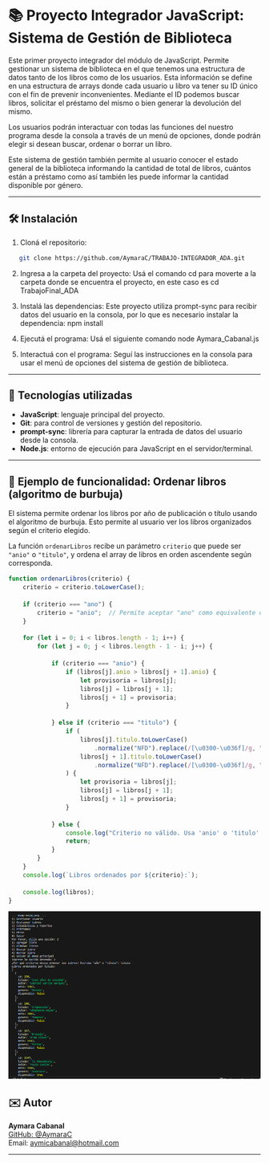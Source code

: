 # 📚 Proyecto Integrador JavaScript: Sistema de Gestión de Biblioteca

Este primer proyecto integrador del módulo de JavaScript. Permite gestionar un sistema de biblioteca en el que tenemos una estructura de datos tanto de los libros como de los usuarios. Esta información se define en una estructura de arrays donde cada usuario u libro va tener su ID único con el fin de prevenir inconvenientes. Mediante el ID podemos buscar libros, solicitar el préstamo del mismo o bien generar la devolución del mismo. 

Los usuarios podrán interactuar con todas las funciones del nuestro programa desde la consola a través de un menú de opciones, donde podrán elegir si desean buscar, ordenar o borrar un libro.

Este sistema de gestión también permite al usuario conocer el estado general de la biblioteca informando la cantidad de  total de libros, cuántos están a préstamo como así también les puede informar la cantidad disponible por género.

---
## 🛠️ Instalación

1. Cloná el repositorio:
```bash
   git clone https://github.com/AymaraC/TRABAJO-INTEGRADOR_ADA.git 
```

2. Ingresa a la carpeta del proyecto:
Usá el comando cd para moverte a la carpeta donde se encuentra el proyecto, en este caso es cd TrabajoFinal_ADA

3. Instalá las dependencias:
Este proyecto utiliza prompt-sync para recibir datos del usuario en la consola, por lo que es necesario instalar la dependencia:
npm install

4. Ejecutá el programa:
Usá el siguiente comando node Aymara_Cabanal.js

5. Interactuá con el programa:
Seguí las instrucciones en la consola para usar el menú de opciones del sistema de gestión de biblioteca.

---
## 🚀 Tecnologías utilizadas

- **JavaScript**: lenguaje principal del proyecto.
- **Git**: para control de versiones y gestión del repositorio.
- **prompt-sync**: librería para capturar la entrada de datos del usuario desde la consola.
- **Node.js**: entorno de ejecución para JavaScript en el servidor/terminal.
---

## 📝 Ejemplo de funcionalidad: Ordenar libros (algoritmo de burbuja)

El sistema permite ordenar los libros por año de publicación o título usando el algoritmo de burbuja. Esto permite al usuario ver los libros organizados según el criterio elegido.

La función `ordenarLibros` recibe un parámetro `criterio` que puede ser `"anio"` o `"titulo"`, y ordena el array de libros en orden ascendente según corresponda.


```javascript
function ordenarLibros(criterio) {
    criterio = criterio.toLowerCase();

    if (criterio === "ano") {
        criterio = "anio";  // Permite aceptar "ano" como equivalente de "anio"
    }

    for (let i = 0; i < libros.length - 1; i++) {
        for (let j = 0; j < libros.length - 1 - i; j++) {

            if (criterio === "anio") {
                if (libros[j].anio > libros[j + 1].anio) {
                    let provisoria = libros[j];
                    libros[j] = libros[j + 1];
                    libros[j + 1] = provisoria;
                }

            } else if (criterio === "titulo") {
                if (
                    libros[j].titulo.toLowerCase()
                        .normalize("NFD").replace(/[\u0300-\u036f]/g, "") >
                    libros[j + 1].titulo.toLowerCase()
                        .normalize("NFD").replace(/[\u0300-\u036f]/g, "")
                ) {
                    let provisoria = libros[j];
                    libros[j] = libros[j + 1];
                    libros[j + 1] = provisoria;
                }

            } else {
                console.log("Criterio no válido. Usa 'anio' o 'titulo'.");
                return;
            }
        }
    }
    console.log(`Libros ordenados por ${criterio}:`);
    
    console.log(libros);
}
```

![Captura del programa](./images/ordenar-libros.png)



## ✉️ Autor

**Aymara Cabanal**  
[GitHub: @AymaraC](https://github.com/AymaraC)  
Email: aymicabanal@hotmail.com

---